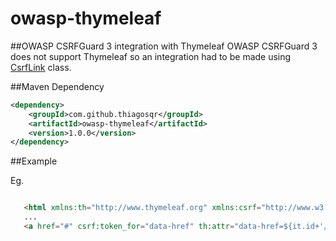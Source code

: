 # owasp-thymeleaf

##OWASP CSRFGuard 3 integration with Thymeleaf
 OWASP CSRFGuard 3 does not support Thymeleaf so an integration had to be made using [CsrfLink](https://github.com/thiagosqr/app-seed/blob/master/app-web/src/main/java/com/github/thiagosqr/conf/security/CsrfLink.java) class. 
 
 
 ##Maven Dependency
 ```xml
 <dependency>
     <groupId>com.github.thiagosqr</groupId>
     <artifactId>owasp-thymeleaf</artifactId>
     <version>1.0.0</version>
 </dependency>
 ```
 
 ##Example
 
 Eg. 
 ```html

    <html xmlns:th="http://www.thymeleaf.org" xmlns:csrf="http://www.w3.org/1999/xhtml">
    ...     
    <a href="#" csrf:token_for="data-href" th:attr="data-href=${it.id+'/delete'}" data-th-text="#{delete.button.label}" class="btn btn-outline btn-danger" data-toggle="modal" data-target="#confirm-delete">delete</a>
 ```
